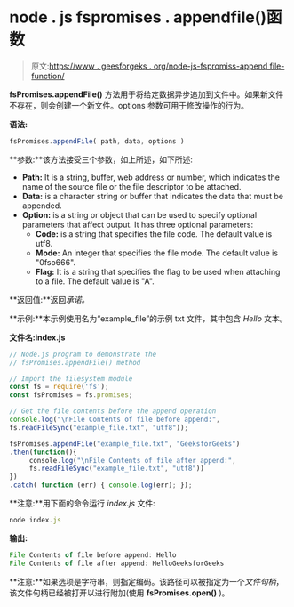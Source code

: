 # node . js fspromises . appendfile()函数

> 原文:[https://www . geesforgeks . org/node-js-fspromiss-append file-function/](https://www.geeksforgeeks.org/node-js-fspromises-appendfile-function/)

**fsPromises.appendFile()** 方法用于将给定数据异步追加到文件中。如果新文件不存在，则会创建一个新文件。options 参数可用于修改操作的行为。

**语法:**

```js
fsPromises.appendFile( path, data, options )
```

**参数:**该方法接受三个参数，如上所述，如下所述:

*   **Path:** It is a string, buffer, web address or number, which indicates the name of the source file or the file descriptor to be attached.
*   **Data:** is a character string or buffer that indicates the data that must be appended.
*   **Option:** is a string or object that can be used to specify optional parameters that affect output. It has three optional parameters:
    *   **Code:** is a string that specifies the file code. The default value is utf8.
    *   **Mode:** An integer that specifies the file mode. The default value is "0fso666".
    *   **Flag:** It is a string that specifies the flag to be used when attaching to a file. The default value is "A".

**返回值:**返回*承诺。*

**示例:**本示例使用名为“example_file”的示例 txt 文件，其中包含 *Hello* 文本。

**文件名:index.js**

```js
// Node.js program to demonstrate the 
// fsPromises.appendFile() method 

// Import the filesystem module 
const fs = require('fs'); 
const fsPromises = fs.promises;

// Get the file contents before the append operation  
console.log("\nFile Contents of file before append:", 
fs.readFileSync("example_file.txt", "utf8")); 

fsPromises.appendFile("example_file.txt", "GeeksforGeeks")
.then(function(){
     console.log("\nFile Contents of file after append:", 
     fs.readFileSync("example_file.txt", "utf8"))
})
.catch( function (err) { console.log(err); });
```

**注意:**用下面的命令运行 *index.js* 文件:

```js
node index.js
```

**输出:**

```js
File Contents of file before append: Hello
File Contents of file after append: HelloGeeksforGeeks
```

**注意:**如果选项是字符串，则指定编码。该路径可以被指定为一个*文件句柄*，该文件句柄已经被打开以进行附加(使用 **fsPromises.open()** )。